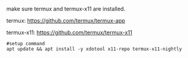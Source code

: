 make sure termux and termux-x11 are installed.



termux: https://github.com/termux/termux-app



termux-x11: https://github.com/termux/termux-x11


```
#setup command
apt update && apt install -y xdotool x11-repo termux-x11-nightly
```
